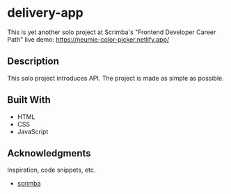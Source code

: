 # delivery-app

This is yet another solo project at Scrimba's "Frontend Developer Career Path"
live demo: https://neumie-color-picker.netlify.app/

## Description

This solo project introduces API.
The project is made as simple as possible.

## Built With

- HTML
- CSS
- JavaScript

## Acknowledgments

Inspiration, code snippets, etc.

- [scrimba](https://www.scrimba.com)

